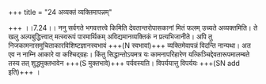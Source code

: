 +++
title = "24 अव्यक्तं व्यक्तिमापन्नम्"

+++
।।7.24।। ननु सर्वगते भगवत्तत्त्वे किमिति देवतान्तरोपासकानां मितं फलम्
उच्यते अव्यक्तमिति। ते खलु अल्पबुद्धित्त्वात् मत्स्वरूपं पारमार्थिकम्
अविद्यमानव्यक्तिकं न प्रत्यभिजानीते। अपि तु
निजकामनासमुचिताकारविशिष्टज्ञानस्वभावं +++(N स्वभावां)+++ व्यक्तिमेवापन्नं
विदन्ति नान्यथा। अत एव न नाम्नि आकारे वा कश्चिद्ग्रहः। किंतु
सिद्धान्तोऽयमत्र यः कामनापरिहारेण यत्किञ्चिद्देवतारूपमालम्बते तस्य तत्
शुद्धमुक्तभावेन +++(S मुक्तभावे)+++ पर्यवस्यति। विपर्ययात्तु विपर्ययः +++(SN add
इति)+++ ।
